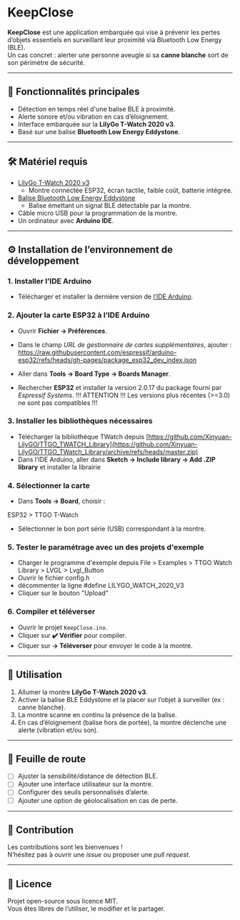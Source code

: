 # KeepClose

**KeepClose** est une application embarquée qui vise à prévenir les pertes d’objets essentiels en surveillant leur proximité via Bluetooth Low Energy (BLE).  
Un cas concret : alerter une personne aveugle si sa **canne blanche** sort de son périmètre de sécurité.

---

## 🚀 Fonctionnalités principales
- Détection en temps réel d'une balise BLE à proximité.  
- Alerte sonore et/ou vibration en cas d’éloignement.  
- Interface embarquée sur la **LilyGo T-Watch 2020 v3**.  
- Basé sur une balise **Bluetooth Low Energy Eddystone**.  

---

## 🛠️ Matériel requis
- [LilyGo T-Watch 2020 v3](https://lilygo.cc/products/t-watch-2020-v3)  
  - Montre connectée ESP32, écran tactile, faible coût, batterie intégrée.  
- [Balise Bluetooth Low Energy Eddystone](https://fr.aliexpress.com/item/1005003744908346.html?spm=a2g0o.order_list.order_list_main.5.35d65e5bmQrB1K&gatewayAdapt=glo2fra)  
  - Balise émettant un signal BLE détectable par la montre.  
- Câble micro USB pour la programmation de la montre.  
- Un ordinateur avec **Arduino IDE**.  

---

## ⚙️ Installation de l’environnement de développement

### 1. Installer l’IDE Arduino
- Télécharger et installer la dernière version de [l’IDE Arduino](https://www.arduino.cc/en/software).  

### 2. Ajouter la carte ESP32 à l’IDE Arduino
- Ouvrir **Fichier → Préférences**.  
- Dans le champ *URL de gestionnaire de cartes supplémentaires*, ajouter :  
https://raw.githubusercontent.com/espressif/arduino-esp32/refs/heads/gh-pages/package_esp32_dev_index.json

- Aller dans **Tools → Board Type → Boards Manager**.  
- Rechercher **ESP32** et installer la version 2.0.17 du package fourni par *Espressif Systems*. !!! ATTENTION !!! Les versions plus récentes (>=3.0) ne sont pas compatibles !!!

### 3. Installer les bibliothèques nécessaires
- Télécharger la bibliothèque TWatch depuis [https://github.com/Xinyuan-LilyGO/TTGO_TWATCH_Library](https://github.com/Xinyuan-LilyGO/TTGO_TWatch_Library/archive/refs/heads/master.zip)
- Dans l’IDE Arduino, aller dans **Sketch → Include library → Add .ZIP library** et installer la librairie

### 4. Sélectionner la carte
- Dans **Tools → Board**, choisir :  

ESP32 > TTGO T-Watch

- Sélectionner le bon port série (USB) correspondant à la montre.  

### 5. Tester le paramétrage avec un des projets d'exemple
- Charger le programme d'exemple depuis File > Examples > TTGO Watch Library > LVGL > Lvgl_Button
- Ouvrir le fichier config.h
- décommenter la ligne #define LILYGO_WATCH_2020_V3
- Cliquer sur le bouton "Upload"

### 6. Compiler et téléverser
- Ouvrir le projet `KeepClose.ino`.  
- Cliquer sur **✔️ Vérifier** pour compiler.  
- Cliquer sur **→ Téléverser** pour envoyer le code à la montre.  

---

## 📡 Utilisation
1. Allumer la montre **LilyGo T-Watch 2020 v3**.  
2. Activer la balise BLE Eddystone et la placer sur l’objet à surveiller (ex : canne blanche).  
3. La montre scanne en continu la présence de la balise.  
4. En cas d’éloignement (balise hors de portée), la montre déclenche une alerte (vibration et/ou son).  

---

## 📖 Feuille de route
- [ ] Ajuster la sensibilité/distance de détection BLE.  
- [ ] Ajouter une interface utilisateur sur la montre.  
- [ ] Configurer des seuils personnalisés d’alerte.  
- [ ] Ajouter une option de géolocalisation en cas de perte.  

---

## 🤝 Contribution
Les contributions sont les bienvenues !  
N’hésitez pas à ouvrir une *issue* ou proposer une *pull request*.  

---

## 📜 Licence
Projet open-source sous licence MIT.  
Vous êtes libres de l’utiliser, le modifier et le partager.  
